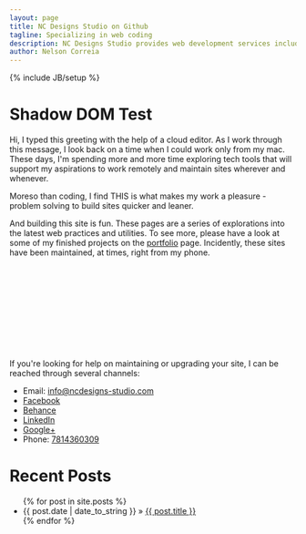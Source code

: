 ```yaml
---
layout: page
title: NC Designs Studio on Github
tagline: Specializing in web coding
description: NC Designs Studio provides web development services including web design, production, and maintenance.
author: Nelson Correia
---
```

{% include JB/setup %}

<main role="main" itemscope itemtype="http://schema.org/ProfilePage">
<h1 class="flex-item" id="special-header">
Shadow DOM Test
</h1>
<div class="flex-container" itemprop="mainContentOfPage" itemtype="http://schema.org/WebPageElement">
<p class="flex-item">
Hi, I typed this greeting with the help of a cloud editor. As I work through this message, I look back on a time when I could work only from my mac. These days, I'm spending more and more time exploring tech tools that will support my aspirations to work remotely and maintain sites wherever and whenever.
</p>
<p class="flex-item">
Moreso than coding, I find THIS is what makes my work a pleasure - problem solving to build sites quicker and leaner.
</p>
<p class="flex-item">
And building this site is fun. These pages are a series of explorations into the latest web practices and utilities. To see more, please have a look at some of my finished projects on the <a href="/portfolio.html" title="portfolio page">portfolio</a> page. Incidently, these sites have been maintained, at times, right from my phone.
</p>
<div><svg></svg></div>
<p class="flex-item" itemprop="specialty">
If you're looking for help on maintaining or upgrading your site, I can be reached through several channels:
</p>
</div>
<div class="flex-container" itemscope itemtype="http://schema.org/">
<ul class="flex-item">
<li>Email: <a href="mailto:info@ncdesigns-studio.com">info@ncdesigns-studio.com</a></li>
<li><a href="https://www.facebook.com/ncdesignsstudi0">Facebook</a></li>
<li><a href="https://www.behance.net/ncdesigns">Behance</a></li>
<li><a href="https://www.linkedin.com/pub/nelson-correia/10/493/b14">LinkedIn</a></li>
<li><a href="https://plus.google.com/+Ncdesigns-studio">Google+</a></li>
<li>Phone: <a href="tel:7814360309">7814360309</a></li>
</ul>
</div>
</main>
<footer role="contentinfo" itemtype="WPFooter" itemscope itemtype="http://schema.org/WebPageElement">
<h1>Recent Posts</h1>
<ul class="posts">
  {% for post in site.posts %}
    <li><span>{{ post.date | date_to_string }}</span> &raquo; <a href="{{ BASE_PATH }}{{ post.url }}">{{ post.title }}</a></li>
  {% endfor %}
</ul>
</footer>
<template id="shadowDOMTemplateTest">
<style>
h1.flex-item{
color:blue;
}
</style>
<div>
Work CAN be fun.
</div>
</template>
<script>
var shadow = document.querySelector('#special-header').createShadowRoot();
var template = document.querySelector('#shadowDOMTemplateTest');
var clone = document.importNode(template.content, true);
shadow.appendChild(clone);
</script>